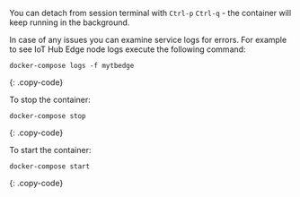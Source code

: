 You can detach from session terminal with `Ctrl-p` `Ctrl-q` - the container will keep running in the background.

In case of any issues you can examine service logs for errors. For example to see IoT Hub Edge node logs execute the following command:
```
docker-compose logs -f mytbedge
```
{: .copy-code}

To stop the container:
```
docker-compose stop
```
{: .copy-code}

To start the container:
```
docker-compose start
```
{: .copy-code}
